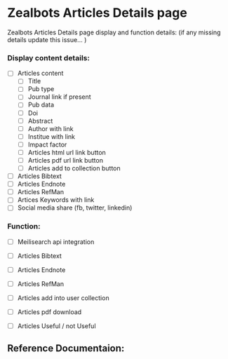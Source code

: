# Zealbots Articles Details page

Zealbots Articles Details page display and function details:
(if any missing details update this issue... )

### Display content details:
 - [ ] Articles content
    - [ ] Title 
    - [ ] Pub type
    - [ ] Journal link if present
    - [ ] Pub data 
    - [ ] Doi
    - [ ] Abstract 
    - [ ] Author with link
    - [ ] Institue with link
    - [ ] Impact factor
    - [ ] Articles html url link button
    - [ ] Articles pdf url link button
    - [ ] Articles add to collection button

 - [ ] Articles Bibtext
 - [ ] Articles Endnote
 - [ ] Articles RefMan
 - [ ] Artices Keywords with link
 - [ ] Social media share (fb, twitter, linkedin)
    
  ### Function:
 - [ ] Meilisearch api integration
 - [ ] Articles Bibtext
 - [ ] Articles Endnote
 - [ ] Articles RefMan
 - [ ] Articles add into user collection 
 - [ ] Articles pdf download 
 - [ ] Articles Useful / not Useful
  
  
  ## Reference Documentaion:

   


